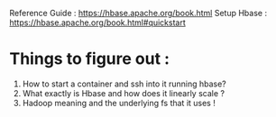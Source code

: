 Reference Guide : https://hbase.apache.org/book.html
Setup Hbase : https://hbase.apache.org/book.html#quickstart


# Things to figure out : 
1. How to start a container and ssh into it running hbase?  
2. What exactly is Hbase and how does it linearly scale ? 
3. Hadoop meaning and the underlying fs that it uses !





